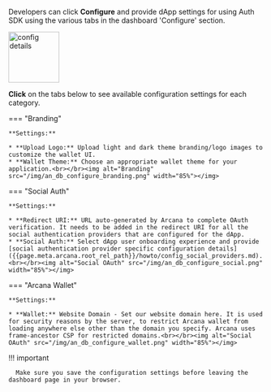 Developers can click **Configure** and provide dApp settings for using Auth SDK using the various tabs in the dashboard 'Configure' section. 

<img src="/img/an_db_configure_details.png" alt="config details" width="100px"></img>


**Click** on the tabs below to see available configuration settings for each category.

=== "Branding"

    **Settings:**

    * **Upload Logo:** Upload light and dark theme branding/logo images to customize the wallet UI.
    * **Wallet Theme:** Choose an appropriate wallet theme for your application.<br></br><img alt="Branding" src="/img/an_db_configure_branding.png" width="85%"></img>

=== "Social Auth"

    **Settings:**

    * **Redirect URI:** URL auto-generated by Arcana to complete OAuth verification. It needs to be added in the redirect URI for all the social authentication providers that are configured for the dApp.
    * **Social Auth:** Select dApp user onboarding experience and provide [social authentication provider specific configuration details]({{page.meta.arcana.root_rel_path}}/howto/config_social_providers.md). <br></br><img alt="Social OAuth" src="/img/an_db_configure_social.png" width="85%"></img>

=== "Arcana Wallet"

    **Settings:**

    * **Wallet:** Website Domain - Set our website domain here. It is used for security reasons by the server, to restrict Arcana wallet from loading anywhere else other than the domain you specify. Arcana uses frame-ancestor CSP for restricted domains.<br></br><img alt="Social OAuth" src="/img/an_db_configure_wallet.png" width="85%"></img>

!!! important

      Make sure you save the configuration settings before leaving the dashboard page in your browser.